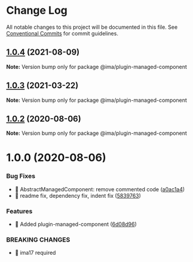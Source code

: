 # Change Log

All notable changes to this project will be documented in this file.
See [Conventional Commits](https://conventionalcommits.org) for commit guidelines.

## [1.0.4](https://github.com/seznam/IMA.js-plugins/compare/@ima/plugin-managed-component@1.0.3...@ima/plugin-managed-component@1.0.4) (2021-08-09)

**Note:** Version bump only for package @ima/plugin-managed-component





## [1.0.3](https://github.com/seznam/IMA.js-plugins/compare/@ima/plugin-managed-component@1.0.2...@ima/plugin-managed-component@1.0.3) (2021-03-22)

**Note:** Version bump only for package @ima/plugin-managed-component





## [1.0.2](https://github.com/seznam/IMA.js-plugins/compare/@ima/plugin-managed-component@1.0.0...@ima/plugin-managed-component@1.0.2) (2020-08-06)

**Note:** Version bump only for package @ima/plugin-managed-component





# 1.0.0 (2020-08-06)


### Bug Fixes

* 🐛 AbstractManagedComponent: remove commented code ([a0ac1a4](https://github.com/seznam/IMA.js-plugins/commit/a0ac1a4f14409504f423554eae13650ddf138b35))
* 🐛 readme fix, dependency fix, indent fix ([5839763](https://github.com/seznam/IMA.js-plugins/commit/5839763ff01cc3d6d558803270ef120015fbc9a9))


### Features

* 🎸 Added plugin-managed-component ([6d08d96](https://github.com/seznam/IMA.js-plugins/commit/6d08d96e890538e78c876498ffeab00e5dc8864d))


### BREAKING CHANGES

* 🧨 ima17 required
